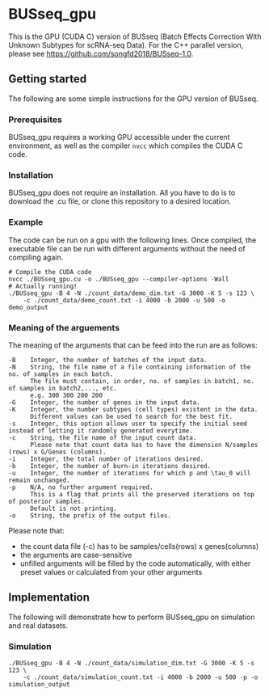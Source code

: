 # BUSseq_gpu
This is the GPU (CUDA C) version of BUSseq (Batch Effects Correction With Unknown Subtypes for scRNA-seq Data). For the C++ parallel version, please see https://github.com/songfd2018/BUSseq-1.0.

## Getting started
The following are some simple instructions for the GPU version of BUSseq.

### Prerequisites
BUSseq_gpu requires a working GPU accessible under the current environment, as well as the compiler `nvcc` which compiles the CUDA C code.

### Installation
BUSseq_gpu does not require an installation.
All you have to do is to download the .cu file, or clone this repository to a desired location.

### Example
The code can be run on a gpu with the following lines.
Once compiled, the executable file can be run with different arguments without the need of compiling again.
```
# Compile the CUDA code
nvcc ./BUSseq_gpu.cu -o ./BUSseq_gpu --compiler-options -Wall
# Actually running!
./BUSseq_gpu -B 4 -N ./count_data/demo_dim.txt -G 3000 -K 5 -s 123 \
    -c ./count_data/demo_count.txt -i 4000 -b 2000 -u 500 -o demo_output
```

### Meaning of the arguements
The meaning of the arguments that can be feed into the run are as follows:
```
-B    Integer, the number of batches of the input data.
-N    String, the file name of a file containing information of the no. of samples in each batch.
      The file must contain, in order, no. of samples in batch1, no. of samples in batch2,..., etc.
      e.g. 300 300 200 200
-G    Integer, the number of genes in the input data.
-K    Integer, the number subtypes (cell types) existent in the data.
      Different values can be used to search for the best fit.
-s    Integer, this option allows user to specify the initial seed instead of letting it randomly generated everytime.
-c    String, the file name of the input count data.
      Please note that count data has to have the dimension N/samples (rows) x G/Genes (columns).
-i    Integer, the total number of iterations desired.
-b    Integer, the number of burn-in iterations desired.
-u    Integer, the number of iterations for which p and \tau_0 will remain unchanged.
-p    N/A, no further argument required.
      This is a flag that prints all the preserved iterations on top of posterior samples.
      Default is not printing.
-o    String, the prefix of the output files.
```
Please note that:
- the count data file (-c) has to be samples/cells(rows) x genes(columns)
- the arguments are case-sensitive
- unfilled arguments will be filled by the code automatically, with either preset values or calculated from your other arguments

## Implementation
The following will demonstrate how to perform BUSseq_gpu on simulation and real datasets.
### Simulation
```
./BUSseq_gpu -B 4 -N ./count_data/simulation_dim.txt -G 3000 -K 5 -s 123 \
    -c ./count_data/simulation_count.txt -i 4000 -b 2000 -u 500 -p -o simulation_output
```
